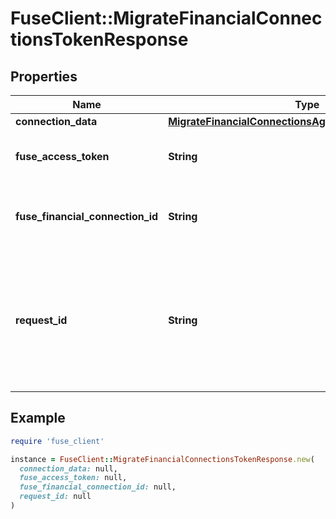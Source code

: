 # FuseClient::MigrateFinancialConnectionsTokenResponse

## Properties

| Name | Type | Description | Notes |
| ---- | ---- | ----------- | ----- |
| **connection_data** | [**MigrateFinancialConnectionsAggregatorConnectionData**](MigrateFinancialConnectionsAggregatorConnectionData.md) |  |  |
| **fuse_access_token** | **String** | Fuse access token for the fuse connection |  |
| **fuse_financial_connection_id** | **String** | Financial connection id for the fuse connection |  |
| **request_id** | **String** | An identifier that is exclusive to the request and can serve as a means for investigating and resolving issues. | [optional] |

## Example

```ruby
require 'fuse_client'

instance = FuseClient::MigrateFinancialConnectionsTokenResponse.new(
  connection_data: null,
  fuse_access_token: null,
  fuse_financial_connection_id: null,
  request_id: null
)
```

